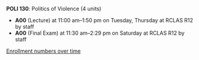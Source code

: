 **POLI 130**: Politics of Violence (4 units)

- **A00** (Lecture) at 11:00 am–1:50 pm on Tuesday, Thursday at RCLAS R12 by staff
- **A00** (Final Exam) at 11:30 am–2:29 pm on Saturday at RCLAS R12 by staff

[Enrollment numbers over time](./POLI130.tsv)
